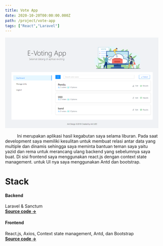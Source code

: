 ```yaml
---
title: Vote App
date: 2020-10-20T00:00:00.000Z
path: /project/vote-app
tags: ["React","Laravel"]
---
```


<div class="first-image">

![](img/dashboard-desktop.png)

</div>
<div class="container">
<p class="p-lg-5">
&nbsp;&nbsp;&nbsp;&nbsp;&nbsp;&nbsp;&nbsp;&nbsp;&nbsp;&nbsp;Ini merupakan aplikasi hasil kegabutan saya selama liburan. Pada saat development saya memiliki kesulitan untuk membuat relasi antar data yang multiple dan dinamis sehingga saya meminta bantuan teman saya yaitu yazid dan rema untuk merancang ulang backend yang sebelumnya saya buat. Di sisi frontend saya menggunakan react.js dengan context state management. untuk UI nya saya menggunakan Antd dan bootstrap.
</p>
<div class="row mx-auto">
<div class="p-lg-5 col-12 col-md-3 align-self-center">
<h1>
Stack
</h1>
</div>
<div class="p-lg-5 col-12 col-md-9">
<h4>
Backend
</h4>
<p>Laravel & Sanctum <br/> 
<b><a target="_blank" href="https://github.com/fadhelmurphy/backend-vote-laravel">Source code →</a></b></p>
<h4>
Frontend
</h4>
<p>
React.js, Axios, Context state management, Antd, dan Bootstrap <br/> 
<b><a target="_blank" href="https://github.com/fadhelmurphy/frontend-vote-react">Source code →</a></b></p>
</div>
</div>
</div>
